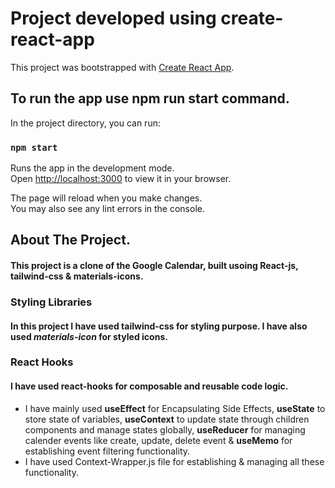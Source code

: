 # Project developed using create-react-app

This project was bootstrapped with [Create React App](https://github.com/facebook/create-react-app).

## To run the app use npm run start command.

In the project directory, you can run:

### `npm start`

Runs the app in the development mode.\
Open [http://localhost:3000](http://localhost:3000) to view it in your browser.

The page will reload when you make changes.\
You may also see any lint errors in the console.

## About The Project.
#### This project is a clone of the Google Calendar, built usoing React-js, tailwind-css & materials-icons. 
### Styling Libraries 
#### In this project I have used <b>tailwind-css</b> for styling purpose. I have also used <i>materials-icon</i> for styled icons.
### React Hooks
#### I have used react-hooks for composable and reusable code logic. 
- I have mainly used <b>useEffect</b> for Encapsulating Side Effects, <b>useState</b> to store state of variables, <b>useContext</b> to update state through children components and manage states globally, <b>useReducer</b> for managing calender events like create, update, delete event  & <b>useMemo</b> for establishing event filtering functionality.
- I have used Context-Wrapper.js file for establishing & managing all these functionality.


